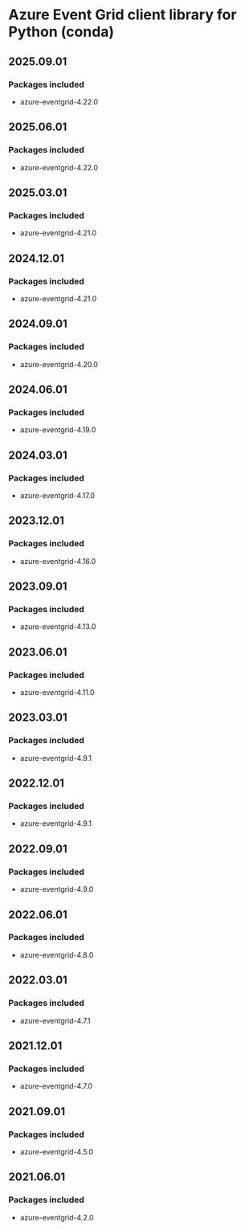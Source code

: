 # Azure Event Grid client library for Python (conda)

## 2025.09.01

### Packages included

- azure-eventgrid-4.22.0

## 2025.06.01

### Packages included

- azure-eventgrid-4.22.0

## 2025.03.01

### Packages included

- azure-eventgrid-4.21.0

## 2024.12.01

### Packages included

- azure-eventgrid-4.21.0

## 2024.09.01

### Packages included

- azure-eventgrid-4.20.0

## 2024.06.01

### Packages included

- azure-eventgrid-4.19.0

## 2024.03.01

### Packages included

- azure-eventgrid-4.17.0

## 2023.12.01

### Packages included

- azure-eventgrid-4.16.0

## 2023.09.01

### Packages included

- azure-eventgrid-4.13.0

## 2023.06.01

### Packages included

- azure-eventgrid-4.11.0

## 2023.03.01

### Packages included

- azure-eventgrid-4.9.1

## 2022.12.01

### Packages included

- azure-eventgrid-4.9.1

## 2022.09.01

### Packages included

- azure-eventgrid-4.9.0

## 2022.06.01

### Packages included

- azure-eventgrid-4.8.0

## 2022.03.01

### Packages included

- azure-eventgrid-4.7.1

## 2021.12.01

### Packages included

- azure-eventgrid-4.7.0

## 2021.09.01

### Packages included

- azure-eventgrid-4.5.0

## 2021.06.01

### Packages included

- azure-eventgrid-4.2.0

